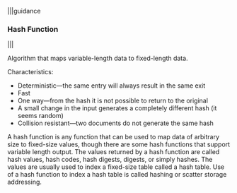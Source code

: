|||guidance
### Hash Function

|||

Algorithm that maps variable-length data to fixed-length data.

Characteristics:

* Deterministic—the same entry will always result in the same exit  
* Fast  
* One way—from the hash it is not possible to return to the original  
* A small change in the input generates a completely different hash (it seems random)  
* Collision resistant—two documents do not generate the same hash

A hash function is any function that can be used to map data of arbitrary size to fixed-size values, though there are some hash functions that support variable length output. The values returned by a hash function are called hash values, hash codes, hash digests, digests, or simply hashes. The values are usually used to index a fixed-size table called a hash table. Use of a hash function to index a hash table is called hashing or scatter storage addressing.

